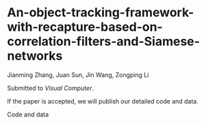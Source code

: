 # An-object-tracking-framework-with-recapture-based-on-correlation-filters-and-Siamese-networks

Jianming Zhang, Juan Sun, Jin Wang, Zongping Li

Submitted to *Visual Computer*.

If the paper is accepted, we will publish our detailed code and data.

Code and data
